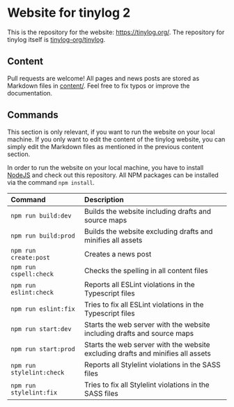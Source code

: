 # Website for tinylog 2

This is the repository for the website: https://tinylog.org/. The repository for tinylog itself is [tinylog-org/tinylog](https://github.com/tinylog-org/tinylog).

## Content

Pull requests are welcome! All pages and news posts are stored as Markdown files in [content/](https://github.com/tinylog-org/website/tree/v2/content). Feel free to fix typos or improve the documentation.

## Commands

This section is only relevant, if you want to run the website on your local machine. If you only want to edit the content of the tinylog website, you can simply edit the Markdown files as mentioned in the previous content section.

In order to run the website on your local machine, you have to install [NodeJS](https://nodejs.org/en/) and check out this repository. All NPM packages can be installed via the command `npm install`.

 Command                   | Description                                                                     
:--------------------------|:--------------------------------------------------------------------------------
 `npm run build:dev`       | Builds the website including drafts and source maps                             
 `npm run build:prod`      | Builds the website excluding drafts and minifies all assets                     
 `npm run create:post`     | Creates a news post                                                             
 `npm run cspell:check`    | Checks the spelling in all content files                                        
 `npm run eslint:check`    | Reports all ESLint violations in the Typescript files                           
 `npm run eslint:fix`      | Tries to fix all ESLint violations in the Typescript files                      
 `npm run start:dev`       | Starts the web server with the website including drafts and source maps         
 `npm run start:prod`      | Starts the web server with the website excluding drafts and minifies all assets 
 `npm run stylelint:check` | Reports all Stylelint violations in the SASS files                              
 `npm run stylelint:fix`   | Tries to fix all Stylelint violations in the SASS files                         
